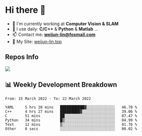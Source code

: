 # Hi there 👋

<!--
**Weijun-Lin/Weijun-Lin** is a ✨ _special_ ✨ repository because its `README.md` (this file) appears on your GitHub profile.

Here are some ideas to get you started:

- 🔭 I’m currently working on ...
- 🌱 I’m currently learning ...
- 👯 I’m looking to collaborate on ...
- 🤔 I’m looking for help with ...
- 💬 Ask me about ...
- 📫 How to reach me: ...
- 😄 Pronouns: ...
- ⚡ Fun fact: ...
-->

- 🏢 I'm currently working at **Computer Vision & SLAM**
- 🚀 I use daily: **C/C++** & **Python** & **Matlab** ...
- 📫 Contact me: **weijun-lin@foxmail.com**
- 🔗 My Site: [weijun-lin.top](https://weijun-lin.top/p)

  

## Repos Info
![](https://github-readme-stats.vercel.app/api?username=Weijun-Lin&theme=cobalt)

## 📊 Weekly Development Breakdown

<!--START_SECTION:waka-->

```text
From: 15 March 2022 - To: 22 March 2022

YAML     5 hrs 20 mins   ███████████▓░░░░░░░░░░░░░   46.70 %
C++      4 hrs 27 mins   █████████▓░░░░░░░░░░░░░░░   39.06 %
C        51 mins         ██░░░░░░░░░░░░░░░░░░░░░░░   07.47 %
Python   34 mins         █▒░░░░░░░░░░░░░░░░░░░░░░░   04.99 %
Text     12 mins         ▒░░░░░░░░░░░░░░░░░░░░░░░░   01.76 %
Other    0 secs          ░░░░░░░░░░░░░░░░░░░░░░░░░   00.02 %
```

<!--END_SECTION:waka-->
